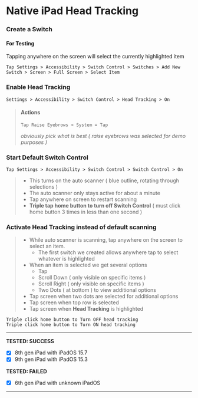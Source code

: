 # Native iPad Head Tracking


### Create a Switch
#### For Testing
Tapping anywhere on the screen will select the currently highlighted item
~~~
Tap Settings > Accessibility > Switch Control > Switches > Add New Switch > Screen > Full Screen > Select Item
~~~

### Enable Head Tracking
~~~
Settings > Accessibility > Switch Control > Head Tracking > On
~~~

> #### Actions
> ~~~
> Tap Raise Eyebrows > System = Tap
> ~~~
> *obviously pick what is best ( raise eyebrows was selected for demo purposes )*


### Start Default Switch Control
~~~
Tap Settings > Accessibility > Switch Control > Switch Control > On
~~~

> - This turns on the auto scanner ( blue outline, rotating through selections )
> - The auto scanner only stays active for about a minute
> - Tap anywhere on screen to restart scanning
> - **Triple tap home button to turn off Switch Control** ( must click home button 3 times in less than one second )



### Activate Head Tracking instead of default scanning
> - While auto scanner is scanning, tap anywhere on the screen to select an item.
>   - The first switch we created allows anywhere tap to select whatever is highlighted
> - When an item is selected we get several options
>   - Tap
>   - Scroll Down ( only visible on specific items )
>   - Scroll Right ( only visible on specific items )
>   - Two Dots ( at bottom ) to view additional options
> - Tap screen when two dots are selected for additional options
> - Tap screen when top row is selected
> - Tap screen when **Head Tracking** is highlighted

~~~
Triple click home button to Turn OFF head tracking
Triple click home button to Turn ON head tracking
~~~

---
**TESTED: SUCCESS**
- [x] 8th gen iPad with iPadOS 15.7
- [x] 9th gen iPad with iPadOS 15.3

**TESTED: FAILED**
- [x] 6th gen iPad with unknown iPadOS

---
